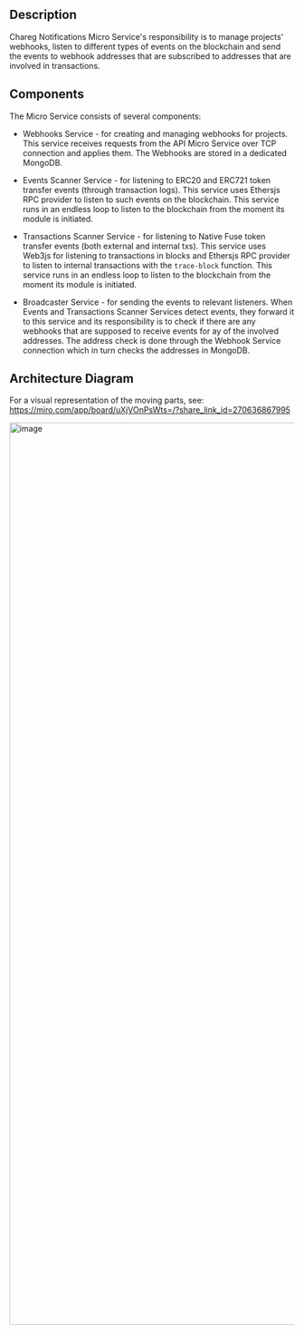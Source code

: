 ## Description

Chareg Notifications Micro Service's responsibility is to manage projects' webhooks, listen to different types of events on the blockchain and send the events to webhook addresses that are subscribed to addresses that are involved in transactions. 

## Components

The Micro Service consists of several components:
* Webhooks Service - for creating and managing webhooks for projects. This service receives requests from the API Micro Service over TCP connection and applies them. The Webhooks are stored in a dedicated MongoDB. 

* Events Scanner Service - for listening to ERC20 and ERC721 token transfer events (through transaction logs). This service uses Ethersjs RPC provider to listen to such events on the blockchain. This service runs in an endless loop to listen to the blockchain from the moment its module is initiated. 

* Transactions Scanner Service - for listening to Native Fuse token transfer events (both external and internal txs). This service uses Web3js for listening to transactions in blocks and Ethersjs RPC provider to listen to internal transactions with the `trace-block` function. This service runs in an endless loop to listen to the blockchain from the moment its module is initiated. 

* Broadcaster Service - for sending the events to relevant listeners. When Events and Transactions Scanner Services detect events, they forward it to this service and its responsibility is to check if there are any webhooks that are supposed to receive events for ay of the involved addresses. The address check is done through the Webhook Service connection which in turn checks the addresses in MongoDB. 

## Architecture Diagram

For a visual representation of the moving parts, see: https://miro.com/app/board/uXjVOnPsWts=/?share_link_id=270636867995


<img width="1592" alt="image" src="https://user-images.githubusercontent.com/7058328/181231218-541e97d1-77c6-4b16-984d-af9fe884adf6.png">
